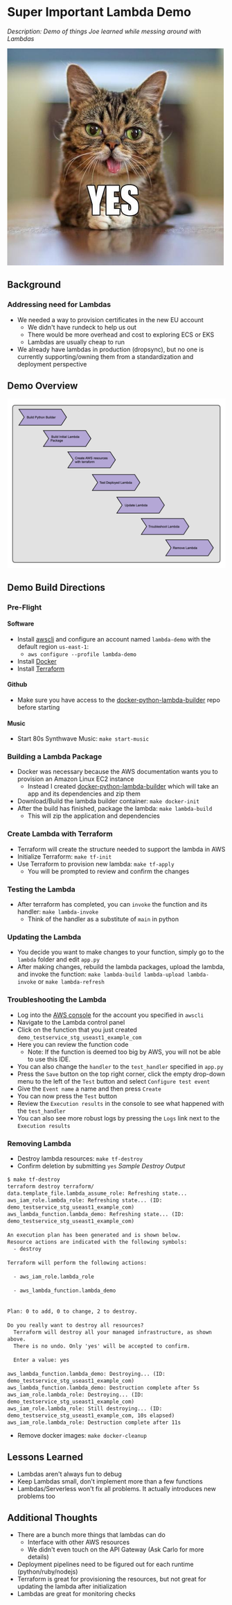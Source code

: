 # Super Important Lambda Demo

_Description: Demo of things Joe learned while messing around with Lambdas_

![Super_Important_Picture](super_important_picture.jpg)

## Background

### Addressing need for Lambdas
* We needed a way to provision certificates in the new EU account
    - We didn't have rundeck to help us out
    - There would be more overhead and cost to exploring ECS or EKS
    - Lambdas are usually cheap to run
* We already have lambdas in production (dropsync), but no one is currently supporting/owning them from a standardization and deployment perspective

## Demo Overview

![Lambda Demo Overview](lambda_demo_overview.png)


## Demo Build Directions

### Pre-Flight

#### Software
* Install [awscli](https://docs.aws.amazon.com/cli/latest/userguide/cli-chap-install.html) and configure an account named `lambda-demo` with the default region `us-east-1`: 
    - `aws configure --profile lambda-demo`
* Install [Docker](https://docs.docker.com/install/)
* Install [Terraform](https://releases.hashicorp.com/terraform/0.11.12/)

#### Github
* Make sure you have access to the [docker-python-lambda-builder](https://github.com/jperez3/docker-python-lambda-builder) repo before starting

#### Music

* Start 80s Synthwave Music: `make start-music`

### Building a Lambda Package

* Docker was necessary because the AWS documentation wants you to provision an Amazon Linux EC2 instance
    - Instead I created [docker-python-lambda-builder](https://github.com/jperez3/docker-python-lambda-builder) which will take an app and its dependencies and zip them
* Download/Build the lambda builder container: `make docker-init`
* After the build has finished, package the lambda: `make lambda-build`
    - This will zip the application and dependencies

### Create Lambda with Terraform

* Terraform will create the structure needed to support the lambda in AWS
* Initialize Terraform: `make tf-init`
* Use Terraform to provision new lambda: `make tf-apply`
    - You will be prompted to review and confirm the changes



### Testing the Lambda

* After terraform has completed, you can `invoke` the function and its handler: `make lambda-invoke`
    - Think of the handler as a substitute of `main` in python


### Updating the Lambda

* You decide you want to make changes to your function, simply go to the `lambda` folder and edit `app.py`
* After making changes, rebuild the lambda packages, upload the lambda, and invoke the function: `make lambda-build lambda-upload lambda-invoke` or `make lambda-refresh`


### Troubleshooting the Lambda

* Log into the [AWS console](https://console.aws.amazon.com/iam/home?region=us-east-1) for the account you specified in `awscli`
* Navigate to the Lambda control panel
* Click on the function that you just created `demo_testservice_stg_useast1_example_com`
* Here you can review the function code
    - Note: If the function is deemed too big by AWS, you will not be able to use this IDE.
* You can also change the `handler` to the `test_handler` specified in `app.py`
* Press the `Save` button on the top right corner, click the empty drop-down menu to the left of the `Test` button and select `Configure test event`
* Give the `Event name` a name and then press `Create`
* You can now press the `Test` button
* Review the `Execution results` in the console to see what happened with the `test_handler`
* You can also see more robust logs by pressing the `Logs` link next to the `Execution results`


### Removing Lambda

* Destroy lambda resources: `make tf-destroy`
* Confirm deletion by submitting `yes`
_Sample Destroy Output_
```
$ make tf-destroy
terraform destroy terraform/
data.template_file.lambda_assume_role: Refreshing state...
aws_iam_role.lambda_role: Refreshing state... (ID: demo_testservice_stg_useast1_example_com)
aws_lambda_function.lambda_demo: Refreshing state... (ID: demo_testservice_stg_useast1_example_com)

An execution plan has been generated and is shown below.
Resource actions are indicated with the following symbols:
  - destroy

Terraform will perform the following actions:

  - aws_iam_role.lambda_role

  - aws_lambda_function.lambda_demo


Plan: 0 to add, 0 to change, 2 to destroy.

Do you really want to destroy all resources?
  Terraform will destroy all your managed infrastructure, as shown above.
  There is no undo. Only 'yes' will be accepted to confirm.

  Enter a value: yes

aws_lambda_function.lambda_demo: Destroying... (ID: demo_testservice_stg_useast1_example_com)
aws_lambda_function.lambda_demo: Destruction complete after 5s
aws_iam_role.lambda_role: Destroying... (ID: demo_testservice_stg_useast1_example_com)
aws_iam_role.lambda_role: Still destroying... (ID: demo_testservice_stg_useast1_example_com, 10s elapsed)
aws_iam_role.lambda_role: Destruction complete after 11s
```

* Remove docker images: `make docker-cleanup`


## Lessons Learned
* Lambdas aren't always fun to debug
* Keep Lambdas small, don't implement more than a few functions
* Lambdas/Serverless won't fix all problems. It actually introduces new problems too



## Additional Thoughts
* There are a bunch more things that lambdas can do
    - Interface with other AWS resources
    - We didn't even touch on the API Gateway (Ask Carlo for more details)
* Deployment pipelines need to be figured out for each runtime (python/ruby/nodejs)
* Terraform is great for provisioning the resources, but not great for updating the lambda after initialization
* Lambdas are great for monitoring checks
